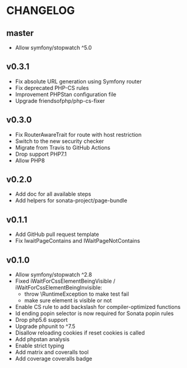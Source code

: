 CHANGELOG
=========

master
------

* Allow symfony/stopwatch ^5.0

v0.3.1
------

* Fix absolute URL generation using Symfony router
* Fix deprecated PHP-CS rules
* Improvement PHPStan configuration file
* Upgrade friendsofphp/php-cs-fixer

v0.3.0
------

* Fix RouterAwareTrait for route with host restriction
* Switch to the new security checker
* Migrate from Travis to GitHub Actions
* Drop support PHP7.1
* Allow PHP8

v0.2.0
------

* Add doc for all available steps
* Add helpers for sonata-project/page-bundle

v0.1.1
------

* Add GitHub pull request template
* Fix IwaitPageContains and IWaitPageNotContains

v0.1.0
------

* Allow symfony/stopwatch ^2.8
* Fixed iWaitForCssElementBeingVisible / iWaitForCssElementBeingInvisible:
  * throw \RuntimeException to make test fail
  * make sure element is visible or not
* Enable CS rule to add backslash for compiler-optimized functions
* Id ending popin selector is now required for Sonata popin rules
* Drop php5.6 support
* Upgrade phpunit to ^7.5
* Disallow reloading cookies if reset cookies is called
* Add phpstan analysis
* Enable strict typing
* Add matrix and coveralls tool
* Add coverage coveralls badge
